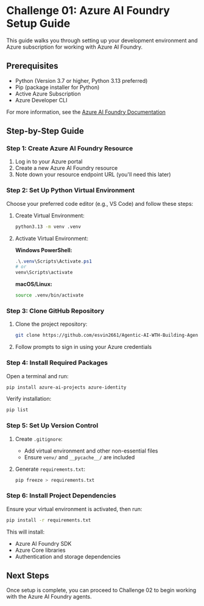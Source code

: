 # Challenge 01: Azure AI Foundry Setup Guide

This guide walks you through setting up your development environment and Azure subscription for working with Azure AI Foundry.

## Prerequisites

- Python (Version 3.7 or higher, Python 3.13 preferred)
- Pip (package installer for Python)
- Active Azure Subscription
- Azure Developer CLI

For more information, see the [Azure AI Foundry Documentation](https://learn.microsoft.com/en-us/azure/azure-ai-foundry/overview)

## Step-by-Step Guide

### Step 1: Create Azure AI Foundry Resource

1. Log in to your Azure portal
2. Create a new Azure AI Foundry resource
3. Note down your resource endpoint URL (you'll need this later)

### Step 2: Set Up Python Virtual Environment

Choose your preferred code editor (e.g., VS Code) and follow these steps:

1. Create Virtual Environment:
   ```bash
   python3.13 -m venv .venv
   ```

2. Activate Virtual Environment:
   
   **Windows PowerShell:**
   ```powershell
   .\.venv\Scripts\Activate.ps1
   # or
   venv\Scripts\activate
   ```
   
   **macOS/Linux:**
   ```bash
   source .venv/bin/activate
   ```

### Step 3: Clone GitHub Repository

1. Clone the project repository:
   ```bash
   git clone https://github.com/esvin2661/Agentic-AI-WTH-Building-Agent-to-Agent-Systems-in-Azure
   ```
2. Follow prompts to sign in using your Azure credentials

### Step 4: Install Required Packages

Open a terminal and run:
```bash
pip install azure-ai-projects azure-identity
```

Verify installation:
```bash
pip list
```

### Step 5: Set Up Version Control

1. Create `.gitignore`:
   - Add virtual environment and other non-essential files
   - Ensure `venv/` and `__pycache__/` are included

2. Generate `requirements.txt`:
   ```bash
   pip freeze > requirements.txt
   ```

### Step 6: Install Project Dependencies

Ensure your virtual environment is activated, then run:
```bash
pip install -r requirements.txt
```

This will install:
- Azure AI Foundry SDK
- Azure Core libraries
- Authentication and storage dependencies


## Next Steps

Once setup is complete, you can proceed to Challenge 02 to begin working with the Azure AI Foundry agents.



